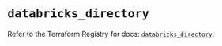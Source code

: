# `databricks_directory`

Refer to the Terraform Registry for docs: [`databricks_directory`](https://registry.terraform.io/providers/databricks/databricks/1.46.0/docs/resources/directory).
